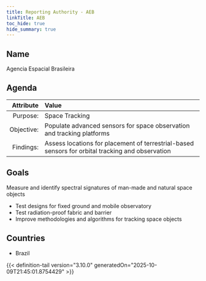 ```yaml
---
title: Reporting Authority - AEB
linkTitle: AEB
toc_hide: true
hide_summary: true
---
```

<!-- This is generated by the MarsSim HelpGenertor, do not edit. -->

## Name
Agencia Espacial Brasileira

## Agenda

| Attribute      | Value |
|--------:|:------|
|Purpose:|Space Tracking|
|Objective:|Populate advanced sensors for space observation and tracking platforms|
|Findings:|Assess locations for placement of terrestrial-based sensors for orbital tracking and observation|

## Goals

Measure and identify spectral signatures of man-made and natural space objects

* Test designs for fixed ground and mobile observatory 
* Test radiation-proof fabric and barrier
* Improve methodologies and algorithms for tracking space objects

## Countries

* Brazil


{{< definition-tail version="3.10.0" generatedOn="2025-10-09T21:45:01.8754429" >}}


